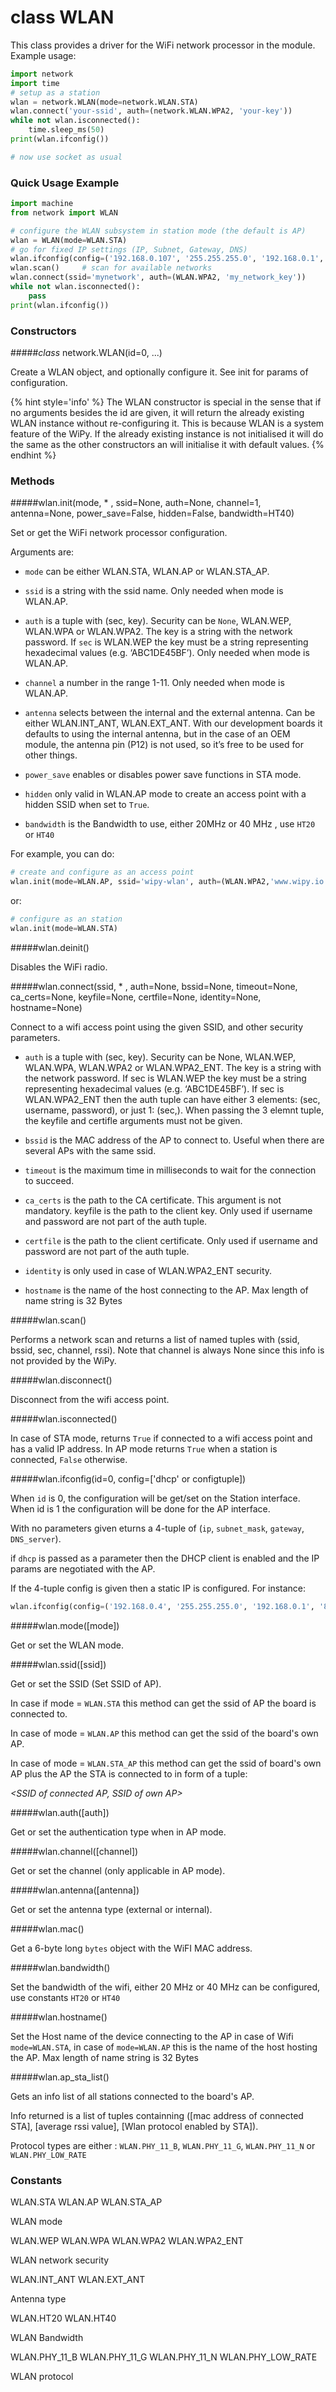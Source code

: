 # class WLAN
This class provides a driver for the WiFi network processor in the module. Example usage:

```python
import network
import time
# setup as a station
wlan = network.WLAN(mode=network.WLAN.STA)
wlan.connect('your-ssid', auth=(network.WLAN.WPA2, 'your-key'))
while not wlan.isconnected():
    time.sleep_ms(50)
print(wlan.ifconfig())

# now use socket as usual
```

### Quick Usage Example

```python
import machine
from network import WLAN

# configure the WLAN subsystem in station mode (the default is AP)
wlan = WLAN(mode=WLAN.STA)
# go for fixed IP settings (IP, Subnet, Gateway, DNS)
wlan.ifconfig(config=('192.168.0.107', '255.255.255.0', '192.168.0.1', '192.168.0.1'))
wlan.scan()     # scan for available networks
wlan.connect(ssid='mynetwork', auth=(WLAN.WPA2, 'my_network_key'))
while not wlan.isconnected():
    pass
print(wlan.ifconfig())
```

### Constructors

#####<class><i>class</i> network.WLAN(id=0, ...)</class>

Create a WLAN object, and optionally configure it. See init for params of configuration.

{% hint style='info' %}
The WLAN constructor is special in the sense that if no arguments besides the id are given, it will return the already existing WLAN instance without re-configuring it. This is because WLAN is a system feature of the WiPy. If the already existing instance is not initialised it will do the same as the other constructors an will initialise it with default values.
{% endhint %}

### Methods

#####<function>wlan.init(mode, * , ssid=None, auth=None, channel=1, antenna=None, power_save=False, hidden=False, bandwidth=HT40)</function>

Set or get the WiFi network processor configuration.

Arguments are:

- ``mode`` can be either <constant>WLAN.STA</constant>, <constant>WLAN.AP</constant> or <constant>WLAN.STA_AP</constant>.
- ``ssid`` is a string with the ssid name. Only needed when mode is <constant>WLAN.AP</constant>.
- ``auth`` is a tuple with (sec, key). Security can be ``None``, <constant>WLAN.WEP</constant>, <constant>WLAN.WPA</constant> or <constant>WLAN.WPA2</constant>. The key is a string with the network password. If ``sec`` is <constant>WLAN.WEP</constant> the key must be a string representing hexadecimal values (e.g. ‘ABC1DE45BF’). Only needed when mode is <constant>WLAN.AP</constant>.
- ``channel`` a number in the range 1-11. Only needed when mode is <constant>WLAN.AP</constant>.
- ``antenna`` selects between the internal and the external antenna. Can be either
<constant>WLAN.INT_ANT</constant>, <constant>WLAN.EXT_ANT</constant>.
With our development boards it defaults to using the internal antenna, but in
the case of an OEM module, the antenna pin (P12) is not used, so it’s free to be
used for other things.
- ``power_save`` enables or disables power save functions in STA mode.
- ``hidden`` only valid in <constant>WLAN.AP</constant> mode to create an access point with a hidden SSID when set to ``True``.

- ``bandwidth`` is the Bandwidth to use, either 20MHz or 40 MHz , use `HT20` or `HT40`

For example, you can do:

```python
# create and configure as an access point
wlan.init(mode=WLAN.AP, ssid='wipy-wlan', auth=(WLAN.WPA2,'www.wipy.io'), channel=7, antenna=WLAN.INT_ANT)
```

or:

```python
# configure as an station
wlan.init(mode=WLAN.STA)
```

#####<function>wlan.deinit()</function>

Disables the WiFi radio.

#####<function>wlan.connect(ssid, * , auth=None, bssid=None, timeout=None, ca_certs=None, keyfile=None, certfile=None, identity=None, hostname=None)</function>

Connect to a wifi access point using the given SSID, and other security parameters.

- ``auth`` is a tuple with (sec, key). Security can be None, <constant>WLAN.WEP</constant>, <constant>WLAN.WPA</constant>, <constant>WLAN.WPA2</constant> or <constant>WLAN.WPA2_ENT</constant>. The key is a string with the network password. If sec is <constant>WLAN.WEP</constant> the key must be a string representing hexadecimal values (e.g. ‘ABC1DE45BF’). If sec is <constant>WLAN.WPA2_ENT</constant> then the auth tuple can have either 3 elements: (sec, username, password), or just 1: (sec,). When passing the 3 elemnt tuple, the keyfile and certifle arguments must not be given.
- ``bssid`` is the MAC address of the AP to connect to. Useful when there are several APs with the same ssid.
- ``timeout`` is the maximum time in milliseconds to wait for the connection to succeed.
- ``ca_certs`` is the path to the CA certificate. This argument is not mandatory.
keyfile is the path to the client key. Only used if username and password are not part of the auth tuple.
- ``certfile`` is the path to the client certificate. Only used if username and password are not part of the auth tuple.
- ``identity`` is only used in case of <constant>WLAN.WPA2_ENT</constant> security.

- ``hostname`` is the name of the host connecting to the AP. Max length of name string is 32 Bytes

#####<function>wlan.scan()</function>

Performs a network scan and returns a list of named tuples with (ssid, bssid, sec, channel, rssi). Note that channel is always None since this info is not provided by the WiPy.

#####<function>wlan.disconnect()</function>

Disconnect from the wifi access point.

#####<function>wlan.isconnected()</function>

In case of STA mode, returns ``True`` if connected to a wifi access point and has a valid IP address. In AP mode returns ``True`` when a station is connected, ``False`` otherwise.

#####<function>wlan.ifconfig(id=0, config=['dhcp' or configtuple])</function>

When ``id`` is 0, the configuration will be get/set on the Station interface. When id is 1 the configuration will be done for the AP interface.

With no parameters given eturns a 4-tuple of (``ip``, ``subnet_mask``, ``gateway``, ``DNS_server``).

if ``dhcp`` is passed as a parameter then the DHCP client is enabled and the IP params are negotiated with the AP.

If the 4-tuple config is given then a static IP is configured. For instance:

```python
wlan.ifconfig(config=('192.168.0.4', '255.255.255.0', '192.168.0.1', '8.8.8.8'))
```

#####<function>wlan.mode([mode])</function>

Get or set the WLAN mode.

#####<function>wlan.ssid([ssid])</function>

Get or set the SSID (Set SSID of AP).

In case if mode = `WLAN.STA` this method can get the ssid of AP the board is connected to.

In case of mode = `WLAN.AP` this method can get the ssid of the board's own AP.

In case of mode = `WLAN.STA_AP` this method can get the ssid of board's own AP plus the AP the STA is connected to in form of a tuple:

 _\<SSID of connected AP, SSID of own AP\>_

#####<function>wlan.auth([auth])</function>

Get or set the authentication type when in AP mode.

#####<function>wlan.channel([channel])</function>

Get or set the channel (only applicable in AP mode).

#####<function>wlan.antenna([antenna])</function>

Get or set the antenna type (external or internal).

#####<function>wlan.mac()</function>

Get a 6-byte long ``bytes`` object with the WiFI MAC address.

#####<function>wlan.bandwidth()</function>

Set the bandwidth of the wifi, either 20 MHz or 40 MHz can be configured, use constants `HT20` or `HT40`

#####<function>wlan.hostname()</function>

Set the Host name of the device connecting to the AP in case of Wifi `mode=WLAN.STA`, in case of `mode=WLAN.AP` this is the name of the host hosting the AP. Max length of name string is 32 Bytes

#####<function>wlan.ap\_sta\_list()</function>

Gets an info list of all stations connected to the board's AP.

Info returned is a list of tuples containning ([mac address of connected STA], [average rssi value], [Wlan protocol enabled by STA]).

Protocol types are either : `WLAN.PHY_11_B`, `WLAN.PHY_11_G`, `WLAN.PHY_11_N` or `WLAN.PHY_LOW_RATE`

### Constants

<constant>WLAN.STA</constant> <constant>WLAN.AP</constant> <constant>WLAN.STA_AP</constant>

WLAN mode

<constant>WLAN.WEP</constant> <constant>WLAN.WPA</constant> <constant>WLAN.WPA2</constant> <constant>WLAN.WPA2_ENT</constant>

WLAN network security

<constant>WLAN.INT_ANT</constant> <constant>WLAN.EXT_ANT</constant>

Antenna type

<constant>WLAN.HT20</constant> <constant>WLAN.HT40</constant>

WLAN Bandwidth

<constant>WLAN.PHY\_11\_B</constant> <constant>WLAN.PHY\_11\_G</constant> <constant>WLAN.PHY\_11\_N</constant> <constant>WLAN.PHY\_LOW\_RATE</constant>

WLAN protocol
